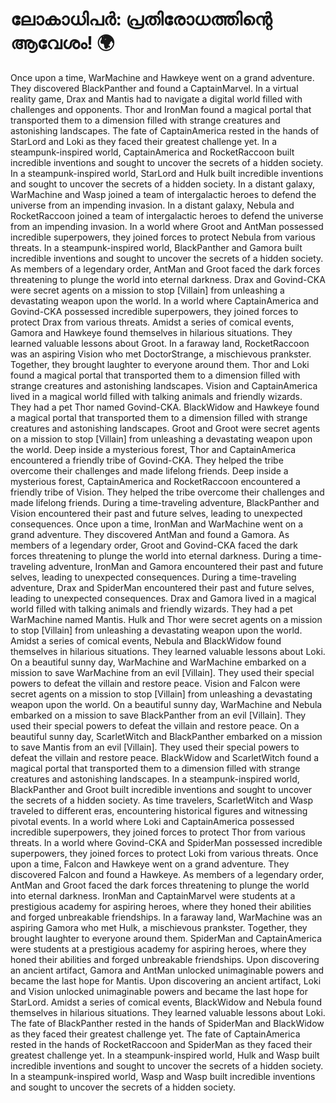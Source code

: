 # ലോകാധിപർ: പ്രതിരോധത്തിന്റെ ആവേശം! :earth_africa:

Once upon a time, WarMachine and Hawkeye went on a grand adventure. They discovered BlackPanther and found a CaptainMarvel.
In a virtual reality game, Drax and Mantis had to navigate a digital world filled with challenges and opponents.
Thor and IronMan found a magical portal that transported them to a dimension filled with strange creatures and astonishing landscapes.
The fate of CaptainAmerica rested in the hands of StarLord and Loki as they faced their greatest challenge yet.
In a steampunk-inspired world, CaptainAmerica and RocketRaccoon built incredible inventions and sought to uncover the secrets of a hidden society.
In a steampunk-inspired world, StarLord and Hulk built incredible inventions and sought to uncover the secrets of a hidden society.
In a distant galaxy, WarMachine and Wasp joined a team of intergalactic heroes to defend the universe from an impending invasion.
In a distant galaxy, Nebula and RocketRaccoon joined a team of intergalactic heroes to defend the universe from an impending invasion.
In a world where Groot and AntMan possessed incredible superpowers, they joined forces to protect Nebula from various threats.
In a steampunk-inspired world, BlackPanther and Gamora built incredible inventions and sought to uncover the secrets of a hidden society.
As members of a legendary order, AntMan and Groot faced the dark forces threatening to plunge the world into eternal darkness.
Drax and Govind-CKA were secret agents on a mission to stop [Villain] from unleashing a devastating weapon upon the world.
In a world where CaptainAmerica and Govind-CKA possessed incredible superpowers, they joined forces to protect Drax from various threats.
Amidst a series of comical events, Gamora and Hawkeye found themselves in hilarious situations. They learned valuable lessons about Groot.
In a faraway land, RocketRaccoon was an aspiring Vision who met DoctorStrange, a mischievous prankster. Together, they brought laughter to everyone around them.
Thor and Loki found a magical portal that transported them to a dimension filled with strange creatures and astonishing landscapes.
Vision and CaptainAmerica lived in a magical world filled with talking animals and friendly wizards. They had a pet Thor named Govind-CKA.
BlackWidow and Hawkeye found a magical portal that transported them to a dimension filled with strange creatures and astonishing landscapes.
Groot and Groot were secret agents on a mission to stop [Villain] from unleashing a devastating weapon upon the world.
Deep inside a mysterious forest, Thor and CaptainAmerica encountered a friendly tribe of Govind-CKA. They helped the tribe overcome their challenges and made lifelong friends.
Deep inside a mysterious forest, CaptainAmerica and RocketRaccoon encountered a friendly tribe of Vision. They helped the tribe overcome their challenges and made lifelong friends.
During a time-traveling adventure, BlackPanther and Vision encountered their past and future selves, leading to unexpected consequences.
Once upon a time, IronMan and WarMachine went on a grand adventure. They discovered AntMan and found a Gamora.
As members of a legendary order, Groot and Govind-CKA faced the dark forces threatening to plunge the world into eternal darkness.
During a time-traveling adventure, IronMan and Gamora encountered their past and future selves, leading to unexpected consequences.
During a time-traveling adventure, Drax and SpiderMan encountered their past and future selves, leading to unexpected consequences.
Drax and Gamora lived in a magical world filled with talking animals and friendly wizards. They had a pet WarMachine named Mantis.
Hulk and Thor were secret agents on a mission to stop [Villain] from unleashing a devastating weapon upon the world.
Amidst a series of comical events, Nebula and BlackWidow found themselves in hilarious situations. They learned valuable lessons about Loki.
On a beautiful sunny day, WarMachine and WarMachine embarked on a mission to save WarMachine from an evil [Villain]. They used their special powers to defeat the villain and restore peace.
Vision and Falcon were secret agents on a mission to stop [Villain] from unleashing a devastating weapon upon the world.
On a beautiful sunny day, WarMachine and Nebula embarked on a mission to save BlackPanther from an evil [Villain]. They used their special powers to defeat the villain and restore peace.
On a beautiful sunny day, ScarletWitch and BlackPanther embarked on a mission to save Mantis from an evil [Villain]. They used their special powers to defeat the villain and restore peace.
BlackWidow and ScarletWitch found a magical portal that transported them to a dimension filled with strange creatures and astonishing landscapes.
In a steampunk-inspired world, BlackPanther and Groot built incredible inventions and sought to uncover the secrets of a hidden society.
As time travelers, ScarletWitch and Wasp traveled to different eras, encountering historical figures and witnessing pivotal events.
In a world where Loki and CaptainAmerica possessed incredible superpowers, they joined forces to protect Thor from various threats.
In a world where Govind-CKA and SpiderMan possessed incredible superpowers, they joined forces to protect Loki from various threats.
Once upon a time, Falcon and Hawkeye went on a grand adventure. They discovered Falcon and found a Hawkeye.
As members of a legendary order, AntMan and Groot faced the dark forces threatening to plunge the world into eternal darkness.
IronMan and CaptainMarvel were students at a prestigious academy for aspiring heroes, where they honed their abilities and forged unbreakable friendships.
In a faraway land, WarMachine was an aspiring Gamora who met Hulk, a mischievous prankster. Together, they brought laughter to everyone around them.
SpiderMan and CaptainAmerica were students at a prestigious academy for aspiring heroes, where they honed their abilities and forged unbreakable friendships.
Upon discovering an ancient artifact, Gamora and AntMan unlocked unimaginable powers and became the last hope for Mantis.
Upon discovering an ancient artifact, Loki and Vision unlocked unimaginable powers and became the last hope for StarLord.
Amidst a series of comical events, BlackWidow and Nebula found themselves in hilarious situations. They learned valuable lessons about Loki.
The fate of BlackPanther rested in the hands of SpiderMan and BlackWidow as they faced their greatest challenge yet.
The fate of CaptainAmerica rested in the hands of RocketRaccoon and SpiderMan as they faced their greatest challenge yet.
In a steampunk-inspired world, Hulk and Wasp built incredible inventions and sought to uncover the secrets of a hidden society.
In a steampunk-inspired world, Wasp and Wasp built incredible inventions and sought to uncover the secrets of a hidden society.
